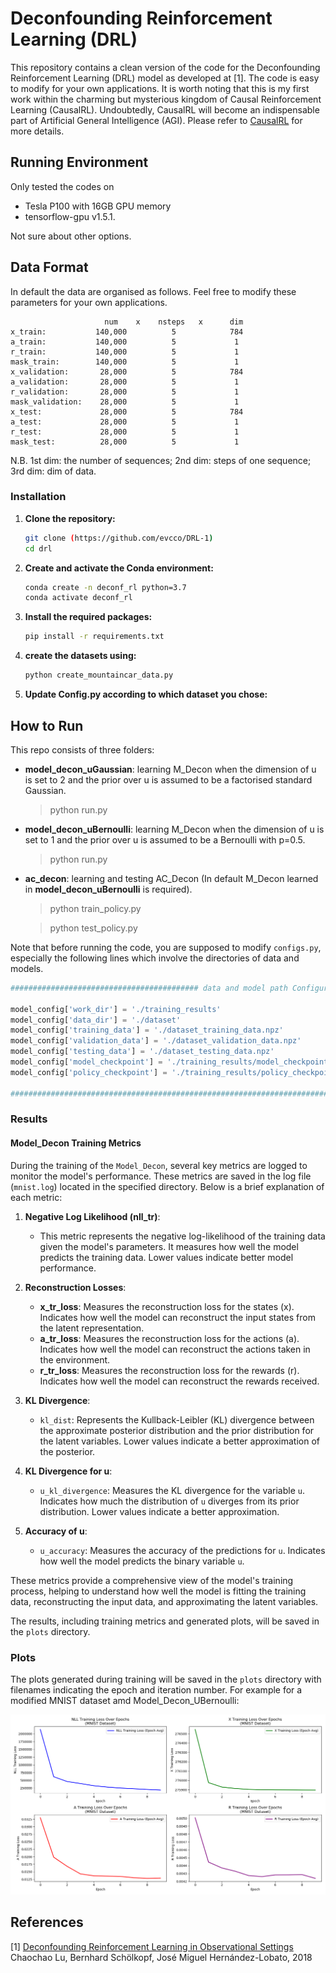 # Deconfounding Reinforcement Learning (DRL)
This repository contains a clean version of the code for the Deconfounding Reinforcement Learning (DRL) 
model as developed at [1]. The code is easy to modify for your own applications. It is
worth noting that this is my first work within the charming but mysterious kingdom of Causal Reinforcement
Learning (CausalRL). Undoubtedly, CausalRL will become an indispensable part of
Artificial General Intelligence (AGI). Please refer to [CausalRL](https://causallu.com/2018/12/31/introduction-to-causalrl/) for more details.

## Running Environment
Only tested the codes on 
+ Tesla P100 with 16GB GPU memory 
+ tensorflow-gpu v1.5.1. 

Not sure about other options.

## Data Format
In default the data are organised as follows. Feel free to modify these parameters for your own applications.

                         num    x    nsteps   x      dim
    x_train:           140,000          5            784
    a_train:           140,000          5             1
    r_train:           140,000          5             1
    mask_train:        140,000          5             1
    x_validation:       28,000          5            784
    a_validation:       28,000          5             1
    r_validation:       28,000          5             1
    mask_validation:    28,000          5             1
    x_test:             28,000          5            784
    a_test:             28,000          5             1
    r_test:             28,000          5             1
    mask_test:          28,000          5             1
    
N.B. 1st dim: the number of sequences; 2nd dim: steps of one sequence; 3rd dim: dim of data.
### Installation

1. **Clone the repository:**
    ```bash
    git clone (https://github.com/evcco/DRL-1)
    cd drl
    ```

2. **Create and activate the Conda environment:**
    ```bash
    conda create -n deconf_rl python=3.7
    conda activate deconf_rl
    ```

3. **Install the required packages:**
    ```bash
    pip install -r requirements.txt
    ```
4. **create the datasets using:**
    ```bash
    python create_mountaincar_data.py
    ```
5. **Update Config.py according to which dataset you chose:**
     
## How to Run
This repo consists of three folders:
+ **model_decon_uGaussian**: learning M_Decon when the dimension of u is set to 2 and the prior over u is assumed to be a factorised standard Gaussian.
  >python run.py
+ **model_decon_uBernoulli**: learning M_Decon when the dimension of u is set to 1 and the prior over u is assumed to be a Bernoulli with p=0.5.
  >python run.py
+ **ac_decon**: learning and testing AC_Decon (In default M_Decon learned in **model_decon_uBernoulli** is required).
  >python train_policy.py
  
  >python test_policy.py
  
Note that before running the code, you are supposed to modify `configs.py`, especially the following lines which involve 
the directories of data and models. 

```python
########################################## data and model path Configuration ###########################################

model_config['work_dir'] = './training_results'
model_config['data_dir'] = './dataset'
model_config['training_data'] = './dataset_training_data.npz'
model_config['validation_data'] = './dataset_validation_data.npz'
model_config['testing_data'] = './dataset_testing_data.npz'
model_config['model_checkpoint'] = './training_results/model_checkpoints/model_alt'
model_config['policy_checkpoint'] = './training_results/policy_checkpoints/policy_alt'

########################################################################################################################
```
### Results
#### Model_Decon Training Metrics

During the training of the `Model_Decon`, several key metrics are logged to monitor the model's performance. These metrics are saved in the log file (`mnist.log`) located in the specified directory. Below is a brief explanation of each metric:

1. **Negative Log Likelihood (nll_tr)**:
   - This metric represents the negative log-likelihood of the training data given the model's parameters. It measures how well the model predicts the training data. Lower values indicate better model performance.

2. **Reconstruction Losses**:
   - **x_tr_loss**: Measures the reconstruction loss for the states (x). Indicates how well the model can reconstruct the input states from the latent representation.
   - **a_tr_loss**: Measures the reconstruction loss for the actions (a). Indicates how well the model can reconstruct the actions taken in the environment.
   - **r_tr_loss**: Measures the reconstruction loss for the rewards (r). Indicates how well the model can reconstruct the rewards received.

3. **KL Divergence**:
   - `kl_dist`: Represents the Kullback-Leibler (KL) divergence between the approximate posterior distribution and the prior distribution for the latent variables. Lower values indicate a better approximation of the posterior.

4. **KL Divergence for u**:
   - `u_kl_divergence`: Measures the KL divergence for the variable `u`. Indicates how much the distribution of `u` diverges from its prior distribution. Lower values indicate a better approximation.

5. **Accuracy of u**:
   - `u_accuracy`: Measures the accuracy of the predictions for `u`. Indicates how well the model predicts the binary variable `u`.

These metrics provide a comprehensive view of the model's training process, helping to understand how well the model is fitting the training data, reconstructing the input data, and approximating the latent variables.

The results, including training metrics and generated plots, will be saved in the `plots` directory.

### Plots

The plots generated during training will be saved in the `plots` directory with filenames indicating the epoch and iteration number. For example for a modified MNIST dataset amd Model_Decon_UBernoulli:

![MNIST](plots/mnist_metrics_model_decon_uBernoulli.png)

## References

[1] [Deconfounding Reinforcement Learning in Observational Settings](https://arxiv.org/abs/1812.10576)
Chaochao Lu, Bernhard Schölkopf, José Miguel Hernández-Lobato, 2018

